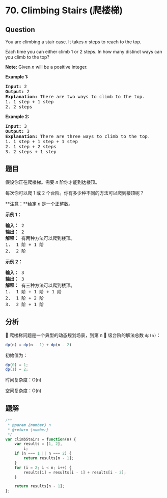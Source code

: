 # 70. Climbing Stairs (爬楼梯)

## Question

You are climbing a stair case. It takes _n_ steps to reach to the top.

Each time you can either climb 1 or 2 steps. In how many distinct ways can you climb to the top?

**Note:** Given _n_ will be a positive integer.

**Example 1:**

<pre><strong>Input:</strong> 2
<strong>Output:</strong> 2
<strong>Explanation:</strong> There are two ways to climb to the top.
1. 1 step + 1 step
2. 2 steps
</pre>

**Example 2:**

<pre><strong>Input:</strong> 3
<strong>Output:</strong> 3
<strong>Explanation:</strong> There are three ways to climb to the top.
1. 1 step + 1 step + 1 step
2. 1 step + 2 steps
3. 2 steps + 1 step
</pre>

## 题目

假设你正在爬楼梯。需要 _n_ 阶你才能到达楼顶。

每次你可以爬 1 或 2 个台阶。你有多少种不同的方法可以爬到楼顶呢？

**注意：**给定 _n_ 是一个正整数。

**示例 1：**

<pre><strong>输入：</strong> 2
<strong>输出：</strong> 2
<strong>解释：</strong> 有两种方法可以爬到楼顶。
1.  1 阶 + 1 阶
2.  2 阶</pre>

**示例 2：**

<pre><strong>输入：</strong> 3
<strong>输出：</strong> 3
<strong>解释：</strong> 有三种方法可以爬到楼顶。
1.  1 阶 + 1 阶 + 1 阶
2.  1 阶 + 2 阶
3.  2 阶 + 1 阶
</pre>

## 分析

 爬楼梯问题是一个典型的动态规划场景，到第 n  级台阶的解法总数 `dp(n)`：

```javascript
dp(n) = dp(n - 1) + dp(n - 2)
```

初始值为：

```javascript
dp(0) = 1;
dp(1) = 2;
```

时间复杂度：O(n)

空间复杂度：O(n)

## 题解

```javascript
/**
 * @param {number} n
 * @return {number}
 */
var climbStairs = function(n) {
    var results = [1, 2],
        i;
    if (n === 1 || n === 2) {
        return results[n - 1];
    }
    for (i = 2; i < n; i++) {
        results[i] = results[i - 1] + results[i - 2];
    }

    return results[n - 1];
};
```
